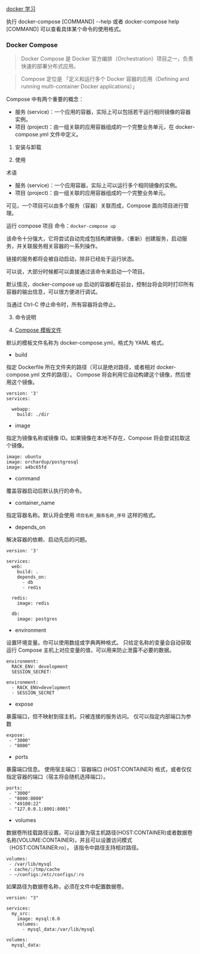 [docker 学习](https://yeasy.gitbook.io/docker_practice/compose)

执行 docker-compose [COMMAND] --help 或者 docker-compose help [COMMAND] 可以查看具体某个命令的使用格式。

### Docker Compose

> Docker Compose 是 Docker 官方编排（Orchestration）项目之一，负责快速的部署分布式应用。

> Compose 定位是 「定义和运行多个 Docker 容器的应用（Defining and running multi-container Docker applications）」

Compose 中有两个重要的概念：

- 服务 (service)：一个应用的容器，实际上可以包括若干运行相同镜像的容器实例。
- 项目 (project)：由一组关联的应用容器组成的一个完整业务单元，在 docker-compose.yml 文件中定义。

1. 安装与卸载

2. 使用

术语

- 服务 (service)：一个应用容器，实际上可以运行多个相同镜像的实例。
- 项目 (project)：由一组关联的应用容器组成的一个完整业务单元。

可见，一个项目可以由多个服务（容器）关联而成，Compose 面向项目进行管理。

运行 compose 项目
命令：`docker-compose up`

该命令十分强大，它将尝试自动完成包括构建镜像，（重新）创建服务，启动服务，并关联服务相关容器的一系列操作。

链接的服务都将会被自动启动，除非已经处于运行状态。

可以说，大部分时候都可以直接通过该命令来启动一个项目。

默认情况，docker-compose up 启动的容器都在前台，控制台将会同时打印所有容器的输出信息，可以很方便进行调试。

当通过 Ctrl-C 停止命令时，所有容器将会停止。

3. 命令说明

4. [Compose 模板文件](https://yeasy.gitbook.io/docker_practice/compose/compose_file#build)

默认的模板文件名称为 docker-compose.yml，格式为 YAML 格式。

- build

指定 Dockerfile 所在文件夹的路径（可以是绝对路径，或者相对 docker-compose.yml 文件的路径）。 Compose 将会利用它自动构建这个镜像，然后使用这个镜像。

```
version: '3'
services:

  webapp:
    build: ./dir
```

- image

指定为镜像名称或镜像 ID。如果镜像在本地不存在，Compose 将会尝试拉取这个镜像。

```
image: ubuntu
image: orchardup/postgresql
image: a4bc65fd
```

- command

覆盖容器启动后默认执行的命令。

- container_name

指定容器名称。默认将会使用 `项目名称_服务名称_序号` 这样的格式。

- depends_on

解决容器的依赖、启动先后的问题。

```
version: '3'

services:
  web:
    build: .
    depends_on:
      - db
      - redis

  redis:
    image: redis

  db:
    image: postgres
```

- environment

设置环境变量。你可以使用数组或字典两种格式。
只给定名称的变量会自动获取运行 Compose 主机上对应变量的值，可以用来防止泄露不必要的数据。

```
environment:
  RACK_ENV: development
  SESSION_SECRET:

environment:
  - RACK_ENV=development
  - SESSION_SECRET
```

- expose

暴露端口，但不映射到宿主机，只被连接的服务访问。
仅可以指定内部端口为参数

```
expose:
 - "3000"
 - "8000"
```

- ports

暴露端口信息。
使用宿主端口：容器端口 (HOST:CONTAINER) 格式，或者仅仅指定容器的端口（宿主将会随机选择端口）。

```
ports:
 - "3000"
 - "8000:8000"
 - "49100:22"
 - "127.0.0.1:8001:8001"
```

- volumes

数据卷所挂载路径设置。可以设置为宿主机路径(HOST:CONTAINER)或者数据卷名称(VOLUME:CONTAINER)，并且可以设置访问模式 （HOST:CONTAINER:ro）。
该指令中路径支持相对路径。

```
volumes:
 - /var/lib/mysql
 - cache/:/tmp/cache
 - ~/configs:/etc/configs/:ro
```

如果路径为数据卷名称，必须在文件中配置数据卷。

```
version: "3"

services:
  my_src:
    image: mysql:8.0
    volumes:
      - mysql_data:/var/lib/mysql

volumes:
  mysql_data:
```
